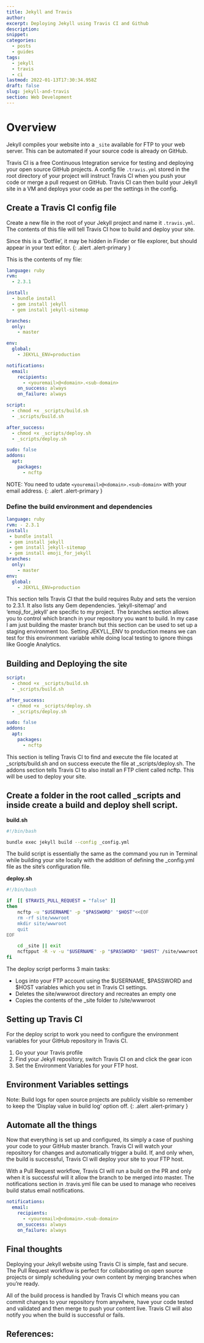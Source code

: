 ```yaml
---
title: Jekyll and Travis
author: 
excerpt: Deploying Jekyll using Travis CI and Github
description: 
snippet: 
categories:
  - posts
  - guides
tags:
  - jekyll
  - travis
  - ci
lastmod: 2022-01-13T17:30:34.958Z
draft: false
slug: jekyll-and-travis
section: Web Development
---
```


# Overview
 
Jekyll compiles your website into a `_site` available for FTP to your web server. This can be automated if your source code is already on GitHub.

Travis CI is a free Continuous Integration service for testing and deploying your open source GitHub projects.
A config file `.travis.yml` stored in the root directory of your project will instruct Travis CI when you push your code or merge a pull request on GitHub. Travis CI can then build your Jekyll site in a VM and deploys your code as per the settings in the config.

## Create a Travis CI config file

Create a new file in the root of your Jekyll project and name it `.travis.yml`.  The contents of this file will tell Travis CI how to build and deploy your site.

Since this is a ‘Dotfile’, it may be hidden in Finder or file explorer, but should appear in your text editor.
{: .alert .alert-primary }

This is the contents of my file:

```yaml
language: ruby
rvm:
  - 2.3.1

install:
  - bundle install
  - gem install jekyll
  - gem install jekyll-sitemap

branches:
  only:
    - master

env:
  global:
    - JEKYLL_ENV=production

notifications:
  email:
    recipients:
      - <youremail>@<domain>.<sub-domain>
    on_success: always
    on_failure: always

script:
  - chmod +x _scripts/build.sh
  - _scripts/build.sh

after_success:
  - chmod +x _scripts/deploy.sh
  - _scripts/deploy.sh

sudo: false
addons:
  apt:
    packages:
      - ncftp

```

NOTE: You need to udate `<youremail>@<domain>.<sub-domain>` with your email address.
{: .alert .alert-primary }

### Define the build environment and dependencies

```yaml
language: ruby
rvm: - 2.3.1
install:
 - bundle install
 - gem install jekyll
 - gem install jekyll-sitemap
 - gem install emoji_for_jekyll
branches:
  only:
    - master
env:
  global:
    - JEKYLL_ENV=production
```

This section tells Travis CI that the build requires Ruby and sets the version to 2.3.1. It also lists any Gem dependencies. ‘jekyll-sitemap’ and ‘emoji_for_jekyll’ are specific to my project.
The branches section allows you to control which branch in your repository you want to build. In my case I am just building the master branch but this section can be used to set up a staging environment too.
Setting JEKYLL_ENV to production means we can test for this environment variable while doing local testing to ignore things like Google Analytics.

## Building and Deploying the site

```yaml
script:
  - chmod +x _scripts/build.sh
  - _scripts/build.sh

after_success:
  - chmod +x _scripts/deploy.sh
  - _scripts/deploy.sh

sudo: false
addons:
  apt:
    packages:
      - ncftp
```

This section is telling Travis CI to find and execute the file located at _scripts/build.sh and on success execute the file at _scripts/deploy.sh.
The addons section tells Travis CI to also install an FTP client called ncftp. This will be used to deploy your site.

## Create a folder in the root called _scripts and inside create a build and deploy shell script.

**build.sh**

```bash
#!/bin/bash

bundle exec jekyll build --config _config.yml
```

The build script is essentially the same as the command you run in Terminal while building your site locally with the addition of defining the _config.yml file as the site’s configuration file.

**deploy.sh**

```bash
#!/bin/bash

if  [[ $TRAVIS_PULL_REQUEST = "false" ]]
then
    ncftp -u "$USERNAME" -p "$PASSWORD" "$HOST"<<EOF
    rm -rf site/wwwroot
    mkdir site/wwwroot
    quit
EOF

    cd _site || exit
    ncftpput -R -v -u "$USERNAME" -p "$PASSWORD" "$HOST" /site/wwwroot .
fi
```

The deploy script performs 3 main tasks:

* Logs into your FTP account using the $USERNAME, $PASSWORD and $HOST variables which you set in Travis CI settings.
* Deletes the site/wwwroot directory and recreates an empty one
* Copies the contents of the _site folder to /site/wwwroot

## Setting up Travis CI

For the deploy script to work you need to configure the environment variables for your GitHub repository in Travis CI.

1. Go your your Travis profile
2. Find your Jekyll repository, switch Travis CI on and click the gear icon
3. Set the Environment Variables for your FTP host.

## Environment Variables settings

Note: Build logs for open source projects are publicly visible so remember to keep the ‘Display value in build log’ option off.
{: .alert .alert-primary }

## Automate all the things

Now that everything is set up and configured, its simply a case of pushing your code to your GitHub master branch. Travis CI will watch your repository for changes and automatically trigger a build. If, and only when, the build is successful, Travis CI will deploy your site to your FTP host.

With a Pull Request workflow, Travis CI will run a build on the PR and only when it is successful will it allow the branch to be merged into master.
The notifications section in .travis.yml file can be used to manage who receives build status email notifications.

```yaml
notifications:
  email:
    recipients:
      - <youremail>@<domain>.<sub-domain>
    on_success: always
    on_failure: always
```

## Final thoughts

Deploying your Jekyll website using Travis CI is simple, fast and secure. The Pull Request workflow is perfect for collaborating on open source projects or simply scheduling your own content by merging branches when you’re ready.

All of the build process is handled by Travis CI which means you can commit changes to your repository from anywhere, have your code tested and validated and then merge to push your content live. Travis CI will also notify you when the build is successful or fails.

## References:

